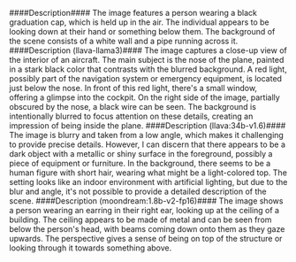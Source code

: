 ####Description####
The image features a person wearing a black graduation cap, which is held up in the air. The individual appears to be looking down at their hand or something below them. The background of the scene consists of a white wall and a pipe running across it.
####Description (llava-llama3)####
The image captures a close-up view of the interior of an aircraft. The main subject is the nose of the plane, painted in a stark black color that contrasts with the blurred background. A red light, possibly part of the navigation system or emergency equipment, is located just below the nose. In front of this red light, there's a small window, offering a glimpse into the cockpit. On the right side of the image, partially obscured by the nose, a black wire can be seen. The background is intentionally blurred to focus attention on these details, creating an impression of being inside the plane.
####Description (llava:34b-v1.6)####
The image is blurry and taken from a low angle, which makes it challenging to provide precise details. However, I can discern that there appears to be a dark object with a metallic or shiny surface in the foreground, possibly a piece of equipment or furniture. In the background, there seems to be a human figure with short hair, wearing what might be a light-colored top. The setting looks like an indoor environment with artificial lighting, but due to the blur and angle, it's not possible to provide a detailed description of the scene.
####Description (moondream:1.8b-v2-fp16)####
The image shows a person wearing an earring in their right ear, looking up at the ceiling of a building. The ceiling appears to be made of metal and can be seen from below the person's head, with beams coming down onto them as they gaze upwards. The perspective gives a sense of being on top of the structure or looking through it towards something above.
